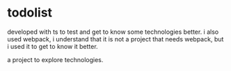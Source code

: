 # todolist

developed with ts to test and get to know some technologies better.
i also used webpack, i understand that it is not a project that needs webpack, but i used it to get to know it better.

a project to explore technologies.
